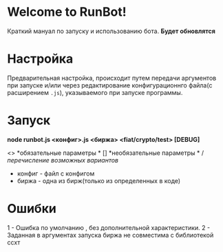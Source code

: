 
#  Welcome to RunBot!

Краткий мануал по запуску и использованию бота. **Будет обновлятся**

  

#  Настройка

Предварительная настройка, происходит путем передачи аргументов при запуске и/или через редактирование конфигурационнго файла(с расширением `.js`), указываемого при запуске программы.

  

#  Запуск

**node runbot.js <конфиг>.js <биржа>  <fiat/crypto/test>  [DEBUG]**

  <>  *обязательные параметры *
  []  *необязательные параметры *
  / *перечисление возможных вариантов*

- конфиг - файл с конфигом
- биржа - одна из бирж(только из определенных в коде)

  

#  Ошибки

1 - Ошибка по умолчанию , без дополнительной характеристики.
2 - Заданная в аргументах запуска биржа не совместима с библиотекой ссхт
<!--stackedit_data:
eyJkaXNjdXNzaW9ucyI6eyJGY0FwakVHVEVFNGRUNnAxIjp7In
N0YXJ0Ijo2MTQsImVuZCI6NjI4LCJ0ZXh0Ijoi0LTQvtC/0L7Q
u9C90LjRgtC10LvRjNC90L7QuSJ9fSwiY29tbWVudHMiOnsidm
8zb1RDaThJdTBEc2ZocSI6eyJkaXNjdXNzaW9uSWQiOiJGY0Fw
akVHVEVFNGRUNnAxIiwic3ViIjoiZ2g6NjAxODAwIiwidGV4dC
I6ItC10LPQvdC9IiwiY3JlYXRlZCI6MTYxMDA1MzAwNDY4OX0s
IlUzaE1WYmtjaFJWV0lSUDUiOnsiZGlzY3Vzc2lvbklkIjoiRm
NBcGpFR1RFRTRkVDZwMSIsInN1YiI6ImdoOjYwMTgwMCIsInRl
eHQiOiLRi9GL0YsiLCJjcmVhdGVkIjoxNjEwMDUzMDEwNzA4fX
0sImhpc3RvcnkiOlstNzg3MTg3NzQsLTQ1MjAwMTIxNSwtOTM2
Mjc4NDY3XX0=
-->